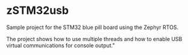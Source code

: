 # zSTM32usb

Sample project for the STM32 blue pill board using the Zephyr RTOS.

The project shows how to use multiple threads and how to enable USB virtual communications for console output."
